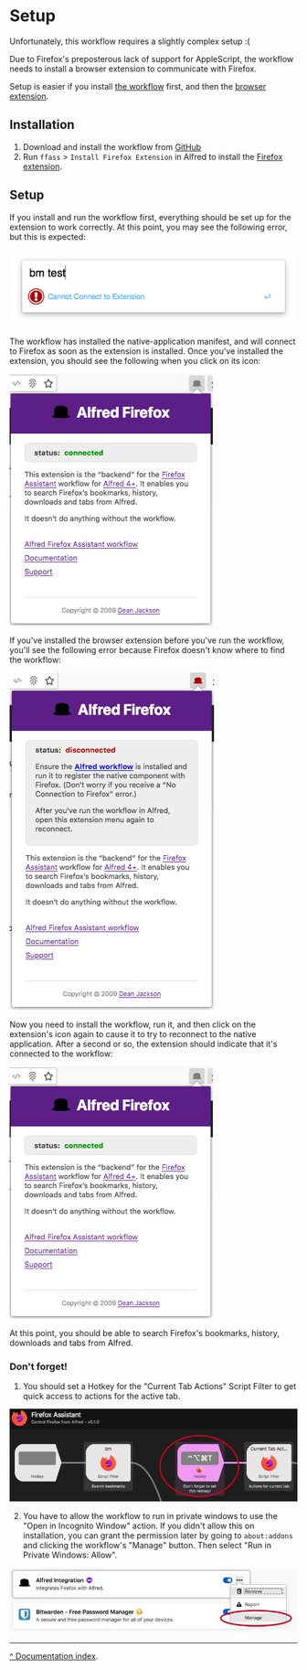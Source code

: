 Setup
=====

Unfortunately, this workflow requires a slightly complex setup :(

Due to Firefox's preposterous lack of support for AppleScript, the workflow needs to install a browser extension to communicate with Firefox.

Setup is easier if you install [the workflow][workflow] first, and then the [browser extension][addon].


Installation
------------

1. Download and install the workflow from [GitHub][workflow]
2. Run `ffass` > `Install Firefox Extension` in Alfred to install the [Firefox extension][addon].


Setup
-----

If you install and run the workflow first, everything should be set up for the extension to work correctly. At this point, you may see the following error, but this is expected:

![Workflow cannot-connect message](workflow-error.png)

The workflow has installed the native-application manifest, and will connect to Firefox as soon as the extension is installed. Once you've installed the extension, you should see the following when you click on its icon:

![Extension connected popup](extension-connected.png)

If you've installed the browser extension before you've run the workflow, you'll see the following error because Firefox doesn't know where to find the workflow:

![Extension disconnected popup](extension-error.png)

Now you need to install the workflow, run it, and then click on the extension's icon again to cause it to try to reconnect to the native application. After a second or so, the extension should indicate that it's connected to the workflow:

![Extension connected popup](extension-connected.png)

At this point, you should be able to search Firefox's bookmarks, history, downloads and tabs from Alfred.


### Don't forget!

1. You should set a Hotkey for the "Current Tab Actions" Script Filter to get quick access to actions for the active tab.

  ![Current Tab actions in Alfred Preferences](current-tab-actions.png)

2. You have to allow the workflow to run in private windows to use the "Open in Incognito Window" action. If you didn't allow this on installation, you can grant the permission later by going to `about:addons` and clicking the workflow's "Manage" button. Then select "Run in Private Windows: Allow".

  ![Manage addon button](manage-addon.png)

---

[^ Documentation index](index.md).

[workflow]: https://github.com/deanishe/alfred-firefox/releases/latest
[addon]: https://addons.mozilla.org/en-US/firefox/addon/alfred-launcher-integration/
